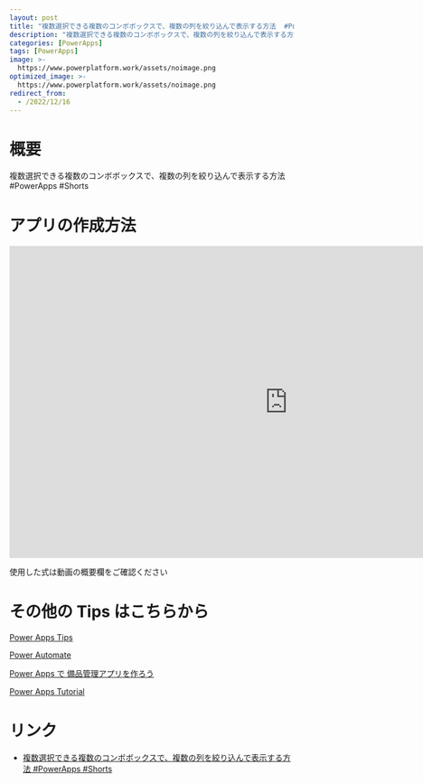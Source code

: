 ```yaml
---
layout: post
title: "複数選択できる複数のコンボボックスで、複数の列を絞り込んで表示する方法  #PowerApps #Shorts"
description: "複数選択できる複数のコンボボックスで、複数の列を絞り込んで表示する方法  #PowerApps #Shortsを動画で分かりやすく解説"
categories: [PowerApps]
tags: [PowerApps]
image: >-
  https://www.powerplatform.work/assets/noimage.png
optimized_image: >-
  https://www.powerplatform.work/assets/noimage.png
redirect_from:
  - /2022/12/16
---
```



#  概要

複数選択できる複数のコンボボックスで、複数の列を絞り込んで表示する方法  #PowerApps #Shorts


# アプリの作成方法

<iframe width="983" height="553" src="https://www.youtube.com/embed/SMPRraGWq0c" title="YouTube video player" frameborder="0" allow="accelerometer; autoplay; clipboard-write; encrypted-media; gyroscope; picture-in-picture" allowfullscreen></iframe>


使用した式は動画の概要欄をご確認ください


# その他の Tips はこちらから

[Power Apps Tips](https://www.youtube.com/watch?v=VrAQf3JQ7yM&list=PLVhFi1fb3DqakSLVMn22DDcySXh9jtzi- )


[Power Automate](https://www.youtube.com/watch?v=-YnJYT0ASEM&list=PLVhFi1fb3Dqbzic6GieqnLFgD3aTj-eHA)


[Power Apps で 備品管理アプリを作ろう](https://www.youtube.com/playlist?list=PLVhFi1fb3DqZM3HKb8Hea6XEL96990Fyn)


[Power Apps Tutorial](https://www.youtube.com/playlist?list=PLVhFi1fb3DqalxpL974VvAJvV4iWoSbe_)


# リンク


- [複数選択できる複数のコンボボックスで、複数の列を絞り込んで表示する方法  #PowerApps #Shorts](https://www.youtube.com/watch?v=SMPRraGWq0c)

